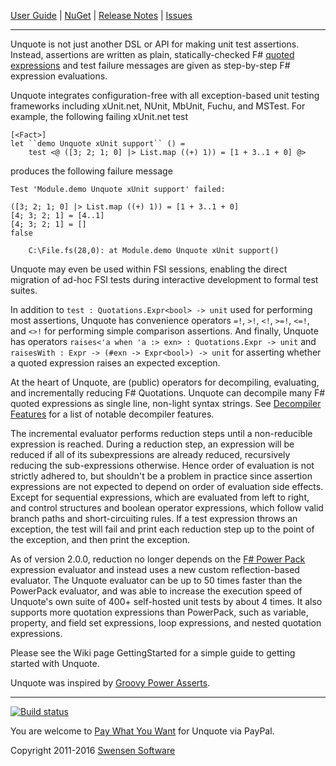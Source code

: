 [User Guide](../../wiki/UserGuide) | [NuGet](https://www.nuget.org/packages/Unquote/) | [Release Notes](../../wiki/ReleaseNotes) | [Issues](../../issues)

---

Unquote is not just another DSL or API for making unit test assertions. Instead, assertions are written as plain, statically-checked F# [quoted expressions](http://msdn.microsoft.com/en-us/library/dd233212.aspx) and test failure messages are given as step-by-step F# expression evaluations.

Unquote integrates configuration-free with all exception-based unit testing frameworks including xUnit.net, NUnit, MbUnit, Fuchu, and MSTest. For example, the following failing xUnit.net test

```
[<Fact>]
let ``demo Unquote xUnit support`` () =
    test <@ ([3; 2; 1; 0] |> List.map ((+) 1)) = [1 + 3..1 + 0] @>
```

produces the following failure message

```
Test 'Module.demo Unquote xUnit support' failed: 

([3; 2; 1; 0] |> List.map ((+) 1)) = [1 + 3..1 + 0]
[4; 3; 2; 1] = [4..1]
[4; 3; 2; 1] = []
false

	C:\File.fs(28,0): at Module.demo Unquote xUnit support()
```

Unquote may even be used within FSI sessions, enabling the direct migration of ad-hoc FSI tests during interactive development to formal test suites.

In addition to `test : Quotations.Expr<bool> -> unit` used for performing most assertions, Unquote has convenience operators `=!`, `>!`, `<!`, `>=!`, `<=!`, and `<>!` for performing  simple comparison assertions. And finally, Unquote has operators `raises<'a when 'a :> exn> : Quotations.Expr -> unit` and `raisesWith : Expr -> (#exn -> Expr<bool>) -> unit` for asserting whether a quoted expression raises an expected exception.

At the heart of Unquote, are (public) operators for decompiling, evaluating, and incrementally reducing F# Quotations. Unquote can decompile many F# quoted expressions as single line, non-light syntax strings. See [Decompiler Features](../../wiki/DecompilerFeatures) for a list of notable decompiler features.

The incremental evaluator performs reduction steps until a non-reducible expression is reached. During a reduction step, an expression will be reduced if all of its subexpressions are already reduced, recursively reducing the sub-expressions otherwise. Hence order of evaluation is not strictly adhered to, but shouldn't be a problem in practice since assertion expressions are not expected to depend on order of evaluation side effects. Except for sequential expressions, which are evaluated from left to right, and control structures and boolean operator expressions, which follow valid branch paths and short-circuiting rules. If a test expression throws an exception, the test will fail and print each reduction step up to the point of the exception, and then print the exception.

As of version 2.0.0, reduction no longer depends on the [F# Power Pack](http://fsharppowerpack.codeplex.com/) expression evaluator and instead uses a new custom reflection-based evaluator. The Unquote evaluator can be up to 50 times faster than the PowerPack evaluator, and was able to increase the execution speed of Unquote's own suite of 400+ self-hosted unit tests by about 4 times. It also supports more quotation expressions than PowerPack, such as variable, property, and field set expressions, loop expressions, and nested quotation expressions.

Please see the Wiki page GettingStarted for a simple guide to getting started with Unquote.

Unquote was inspired by [Groovy Power Asserts](http://dontmindthelanguage.wordpress.com/2009/12/11/groovy-1-7-power-assert/).


---

[![Build status](https://ci.appveyor.com/api/projects/status/02wsx2wsoj31a2g7?svg=true)](https://ci.appveyor.com/project/stephen-swensen/unquote)

You are welcome to [Pay What You Want](https://www.paypal.com/cgi-bin/webscr?cmd=_s-xclick&hosted_button_id=ZNFZMKQF77YRC) for Unquote via PayPal.

Copyright 2011-2016 [Swensen Software](http://www.swensensoftware.com)
